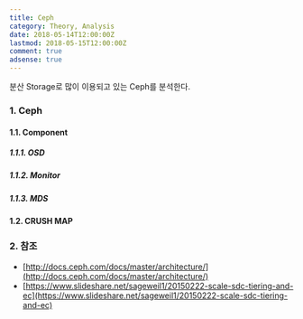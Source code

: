 ```yaml
---
title: Ceph
category: Theory, Analysis
date: 2018-05-14T12:00:00Z
lastmod: 2018-05-15T12:00:00Z
comment: true
adsense: true
---
```


분산 Storage로 많이 이용되고 있는 Ceph를 분석한다.

### 1. Ceph

#### 1.1. Component

##### 1.1.1. OSD

##### 1.1.2. Monitor

##### 1.1.3. MDS

#### 1.2. CRUSH MAP

### 2. 참조

* [http://docs.ceph.com/docs/master/architecture/](http://docs.ceph.com/docs/master/architecture/)
* [https://www.slideshare.net/sageweil1/20150222-scale-sdc-tiering-and-ec](https://www.slideshare.net/sageweil1/20150222-scale-sdc-tiering-and-ec)
